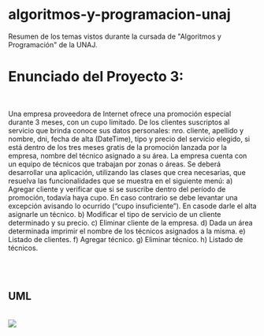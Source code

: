# algoritmos-y-programacion-unaj
Resumen de los temas vistos durante la cursada de "Algoritmos y Programación" de la UNAJ.
<br>
<h1>Enunciado del Proyecto 3:</h1>
<br>
<p>Una empresa proveedora de Internet ofrece una promoción especial durante 3 meses, con un cupo limitado. De los clientes suscriptos al servicio que brinda conoce sus datos personales: nro. cliente, apellido y nombre, dni, fecha de alta (DateTime), tipo y precio del servicio elegido, si está dentro de los tres meses gratis de la promoción lanzada por la empresa, nombre del técnico asignado a su área. La empresa cuenta con un equipo de técnicos que trabajan por zonas o áreas. Se deberá desarrollar una aplicación, utilizando las clases que crea necesarias, que resuelva las funcionalidades que se muestra en el siguiente menú:
a) Agregar cliente y verificar que si se suscribe dentro del período de promoción, todavía haya cupo. 
En caso contrario se debe levantar una excepción avisando lo ocurrido (“cupo insuficiente”). En casode darle el alta asignarle un técnico.
b) Modificar el tipo de servicio de un cliente determinado y su precio.
c) Eliminar cliente de la empresa.
d) Dada un área determinada imprimir el nombre de los técnicos asignados a la misma.
e) Listado de clientes.
f) Agregar técnico.
g) Eliminar técnico.
h) Listado de técnicos.</p>
<br>
<br>
<h2>UML</h2>
<br>
<img src="https://imgur.com/wQFoGZp.png">
